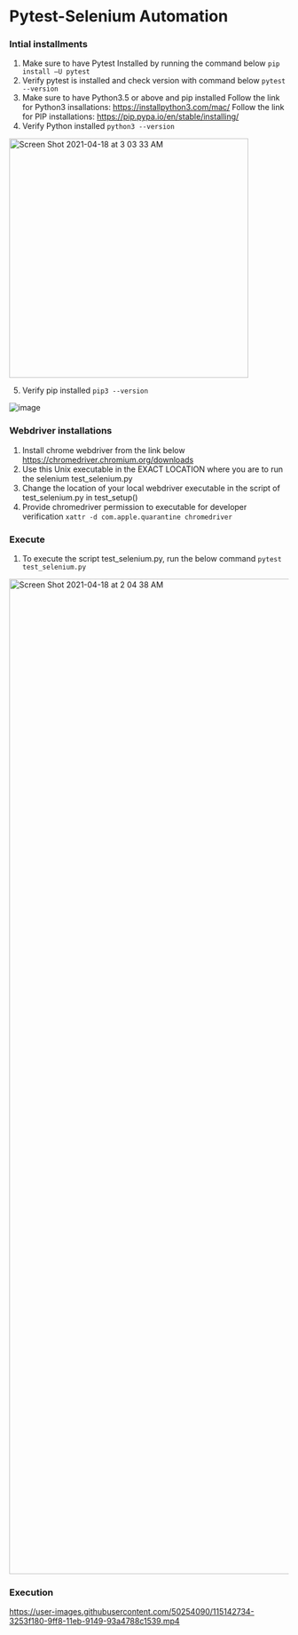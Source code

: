# Pytest-Selenium Automation 

### Intial installments

1. Make sure to have Pytest Installed by running the command below
`pip install –U pytest`
2. Verify pytest is installed and check version with command below
`pytest --version`
3. Make sure to have Python3.5 or above and pip installed 
Follow the link for Python3 insallations: https://installpython3.com/mac/
Follow the link for PIP installations: https://pip.pypa.io/en/stable/installing/
4. Verify Python installed
`python3 --version`
<img width="431" alt="Screen Shot 2021-04-18 at 3 03 33 AM" src="https://user-images.githubusercontent.com/50254090/115141725-bb682a00-9ff2-11eb-8e36-974ee3d3f3cd.png">

5. Verify pip installed 
`pip3 --version`

![image](https://user-images.githubusercontent.com/50254090/115141751-de92d980-9ff2-11eb-97b6-048c3e328d37.png)



### Webdriver installations
1. Install chrome webdriver from the link below
https://chromedriver.chromium.org/downloads
2. Use this Unix executable in the EXACT LOCATION where you are to run the selenium test_selenium.py
3. Change the location of your local webdriver executable in the script of test_selenium.py in test_setup()
4. Provide chromedriver permission to executable for developer verification
`xattr -d com.apple.quarantine chromedriver` 

### Execute 
1. To execute the script test_selenium.py, run the below command
`pytest test_selenium.py`
<img width="1792" alt="Screen Shot 2021-04-18 at 2 04 38 AM" src="https://user-images.githubusercontent.com/50254090/115140100-704a1900-9fea-11eb-8787-0fa022509ba2.png">

### Execution 

https://user-images.githubusercontent.com/50254090/115142734-3253f180-9ff8-11eb-9149-93a4788c1539.mp4





